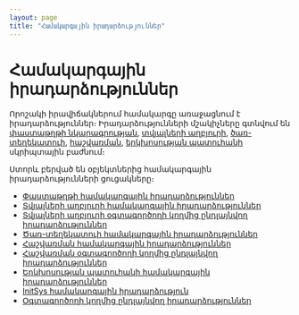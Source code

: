 ```yaml
---
layout: page
title: "Համակարգային իրադարձություններ"
---
```


# Համակարգային իրադարձություններ

Որոշակի իրավիճակներում համակարգը առաջացնում է իրադարձություններ։ Իրադարձությունների մշակիչները գտնվում են [փաստաթղթի նկարագրության](Defs/doc.md), [տվյալների աղբյուրի](Defs/Data.md),  [ծառ-տեղեկատուի](Defs/Tree.md), [հաշվառման](Defs/Accounting.md), [երկխոսության պատուհանի](Functions/AsDialog.md) սկրիպտային բաժնում։

Ստորև բերված են օբյեկտներից համակարգային իրադարձությունների ցուցակները։

* [Փաստաթղթի համակարգային իրադարձություններ](ScriptProcs/DocEvents.md)  
* [Տվյալների աղբյուրի համակարգային իրադարձություններ](ScriptProcs/DataEvents.md)  
* [Տվյալների աղբյուրի օգտագործողի կողմից ընդլայնվող իրադարձություններ](ScriptProcs/DataExtenderEvents.md)
* [Ծառ-տեղեկատուի համակարգային իրադարձություններ](ScriptProcs/TreeEvents.md)  
* [Հաշվառման համակարգային իրադարձություններ](ScriptProcs/AccountingEvents.md)  
* [Հաշվառման օգտագործողի կողմից ընդլայնվող իրադարձություններ](ScriptProcs/AccountingExtenderEvents.md)
* [Երկխոսության պատուհանի համակարգային իրադարձություններ](ScriptProcs/DialogEvents.md)  
* [InitSys համակարգային իրադարձություն](ScriptProcs/InitSys.md)
* [Օգտագործողի կողմից ընդլայնվող իրադարձություններ](ScriptProcs/UserDefinedHandlers.md) 